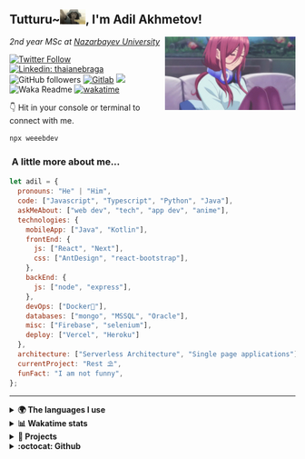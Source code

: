 <h2>Tutturu~<img src="img/tuturu.gif" width="45" alt="">, I'm Adil Akhmetov! <img src="img/miku-dance.gif" width="50" alt=""></h2>
<img align='right' src="img/miku.gif" width="230" alt="">
<p><em>2nd year MSc at <a href="https://nu.edu.kz/">Nazarbayev University</a>
<a href="https://sdu.edu.kz/"><img src="img/sdu-ahegao.svg" align="right" width="100" alt=""></a>
</em></p>

[![Twitter Follow](https://img.shields.io/twitter/follow/weeebdev?label=Follow)](https://twitter.com/intent/follow?screen_name=weeebdev)
[![Linkedin: thaianebraga](https://img.shields.io/badge/-adildev-blue?style=flat-square&logo=Linkedin&logoColor=white&link=https://www.linkedin.com/in/adildev/)](https://www.linkedin.com/in/adildev/)
![GitHub followers](https://img.shields.io/github/followers/weeebdev?label=Follow&style=flat-square)
[![Gitlab](https://img.shields.io/badge/Gitlab-weeebdev-orange?style=flat-square&logo=gitlab)](https://gitlab.com/weeebdev)
![](https://visitor-badge.glitch.me/badge?page_id=weeebdev.weeebdev)
![Waka Readme](https://github.com/weeebdev/weeebdev/workflows/Waka%20Readme/badge.svg)
[![wakatime](https://wakatime.com/badge/user/1fb6390f-222e-4088-8de8-840ef1443858.svg)](https://wakatime.com/@1fb6390f-222e-4088-8de8-840ef1443858)
<!-- [![Leetcode badge](https://leetcode-badge.chyroc.cn/?name=user3449f)](https://leetcode.com/user3449f/) -->

👇 Hit in your console or terminal to connect with me.

```bash
npx weeebdev
```

### <img src="https://media.giphy.com/media/VgCDAzcKvsR6OM0uWg/giphy.gif" width="50" alt=""> A little more about me...

```javascript
let adil = {
  pronouns: "He" | "Him",
  code: ["Javascript", "Typescript", "Python", "Java"],
  askMeAbout: ["web dev", "tech", "app dev", "anime"],
  technologies: {
    mobileApp: ["Java", "Kotlin"],
    frontEnd: {
      js: ["React", "Next"],
      css: ["AntDesign", "react-bootstrap"],
    },
    backEnd: {
      js: ["node", "express"],
    },
    devOps: ["Docker🐳"],
    databases: ["mongo", "MSSQL", "Oracle"],
    misc: ["Firebase", "selenium"],
    deploy: ["Vercel", "Heroku"]
  },
  architecture: ["Serverless Architecture", "Single page applications"],
  currentProject: "Rest ⛱",
  funFact: "I am not funny",
};
```

---

<details>
  <summary><b>🌍 The languages I use</b></summary>
  <hr>
  
  
| ⏰ Past month | ⌛️ Past Year |
|---|---|
| <a href="https://wakatime.com/@adildev"><img src="https://wakatime.com/share/@adilDev/4ebe423a-b427-4031-b073-d221b9528df7.svg" height="300px"></a> | <a href="https://wakatime.com/@adildev"><img src="https://wakatime.com/share/@adilDev/1b4a30f1-9a7f-47fe-b8d2-0fc90f37fcd3.svg" height="300px"></a> |
</details>

<details>
<summary><b>📊 Wakatime stats</b><br></summary>
<div>
<hr/>

<!--START_SECTION:waka-->
![Code Time](http://img.shields.io/badge/Code%20Time-4%2C395%20hrs%2031%20mins-blue)

![Profile Views](http://img.shields.io/badge/Profile%20Views-1-blue)

![Lines of code](https://img.shields.io/badge/From%20Hello%20World%20I%27ve%20Written-8.6%20million%20lines%20of%20code-blue)

**🐱 My GitHub Data** 

> 📦 542.1 kB Used in GitHub's Storage 
 > 
> 💼 Opted to Hire
 > 
> 📜 61 Public Repositories 
 > 
> 🔑 14 Private Repositories 
 > 
**I'm an Early 🐤** 

```text
🌞 Morning                380 commits         █░░░░░░░░░░░░░░░░░░░░░░░░   04.87 % 
🌆 Daytime                3785 commits        ████████████░░░░░░░░░░░░░   48.55 % 
🌃 Evening                3021 commits        ██████████░░░░░░░░░░░░░░░   38.75 % 
🌙 Night                  610 commits         ██░░░░░░░░░░░░░░░░░░░░░░░   07.82 % 
```
📅 **I'm Most Productive on Tuesday** 

```text
Monday                   912 commits         ███░░░░░░░░░░░░░░░░░░░░░░   11.70 % 
Tuesday                  2032 commits        ███████░░░░░░░░░░░░░░░░░░   26.06 % 
Wednesday                902 commits         ███░░░░░░░░░░░░░░░░░░░░░░   11.57 % 
Thursday                 1052 commits        ███░░░░░░░░░░░░░░░░░░░░░░   13.49 % 
Friday                   401 commits         █░░░░░░░░░░░░░░░░░░░░░░░░   05.14 % 
Saturday                 821 commits         ███░░░░░░░░░░░░░░░░░░░░░░   10.53 % 
Sunday                   1676 commits        █████░░░░░░░░░░░░░░░░░░░░   21.50 % 
```


📊 **This Week I Spent My Time On** 

```text
🕑︎ Time Zone: Asia/Almaty

💬 Programming Languages: 
Other                    20 hrs 41 mins      █████████████████░░░░░░░░   69.90 % 
Python                   6 hrs 52 mins       ██████░░░░░░░░░░░░░░░░░░░   23.22 % 
Markdown                 59 mins             █░░░░░░░░░░░░░░░░░░░░░░░░   03.35 % 
C++                      40 mins             █░░░░░░░░░░░░░░░░░░░░░░░░   02.28 % 
CSV                      7 mins              ░░░░░░░░░░░░░░░░░░░░░░░░░   00.44 % 

🔥 Editors: 
Chrome                   18 hrs 42 mins      ████████████████░░░░░░░░░   63.18 % 
VS Code                  6 hrs 45 mins       ██████░░░░░░░░░░░░░░░░░░░   22.81 % 
fish                     1 hr 58 mins        ██░░░░░░░░░░░░░░░░░░░░░░░   06.67 % 
Neovim                   1 hr 11 mins        █░░░░░░░░░░░░░░░░░░░░░░░░   04.01 % 
Obsidian                 59 mins             █░░░░░░░░░░░░░░░░░░░░░░░░   03.34 % 

🐱‍💻 Projects: 
AutoStreamlit            16 hrs 32 mins      ██████████████░░░░░░░░░░░   55.84 % 
Terminal                 3 hrs 52 mins       ███░░░░░░░░░░░░░░░░░░░░░░   13.06 % 
Writing                  2 hrs 49 mins       ██░░░░░░░░░░░░░░░░░░░░░░░   09.55 % 
contests                 1 hr 18 mins        █░░░░░░░░░░░░░░░░░░░░░░░░   04.42 % 
site                     40 mins             █░░░░░░░░░░░░░░░░░░░░░░░░   02.26 % 

💻 Operating System: 
Mac                      29 hrs 36 mins      █████████████████████████   100.00 % 
```

**I Mostly Code in Jupyter Notebook** 

```text
Python                   5 repos             █░░░░░░░░░░░░░░░░░░░░░░░░   05.56 % 
CSS                      4 repos             █░░░░░░░░░░░░░░░░░░░░░░░░   04.44 % 
Lua                      2 repos             █░░░░░░░░░░░░░░░░░░░░░░░░   02.22 % 
C++                      1 repo              ░░░░░░░░░░░░░░░░░░░░░░░░░   01.11 % 
Promela                  1 repo              ░░░░░░░░░░░░░░░░░░░░░░░░░   01.11 % 
```



**Timeline**

![Lines of Code chart](https://raw.githubusercontent.com/weeebdev/weeebdev/master/assets/bar_graph.png)


 Last Updated on 14/04/2024 01:34:24 UTC
<!--END_SECTION:waka-->
</div>
</details>

<details>
<summary><b>🧾 Projects</b></summary>
<hr>

|Project|Status|
|---|---|
|[![ReadMe Card](https://github-readme-stats.vercel.app/api/pin/?username=weeebdev&repo=waifu.pics&theme=dracula)](https://github.com/weeebdev/waifu.pics)|[![time tracker](https://wakatime.com/badge/github/weeebdev/waifu.pics.svg)](https://wakatime.com/badge/github/weeebdev/waifu.pics)|
|[![ReadMe Card](https://github-readme-stats.vercel.app/api/pin/?username=mentor-ship&repo=mentorship&theme=dracula)](https://github.com/Mentor-ship/Mentorship)|[![time tracker](https://wakatime.com/badge/github/Mentor-ship/Mentorship.svg)](https://wakatime.com/badge/github/Mentor-ship/Mentorship)|
|[![ReadMe Card](https://github-readme-stats.vercel.app/api/pin/?username=masters-and-Abu&repo=tolqyn&theme=dracula)](https://github.com/Masters-and-Abu/Tolqyn)|[![time tracker](https://wakatime.com/badge/github/Masters-and-Abu/Tolqyn.svg)](https://wakatime.com/badge/github/Masters-and-Abu/Tolqyn)|
|[![ReadMe Card](https://github-readme-stats.vercel.app/api/pin/?username=dracula&repo=unigram&theme=dracula)](https://github.com/dracula/unigram)||

</details>

<details>
  <summary><b>:octocat: Github</b></summary>
  <hr>
  <a href="https://sourcekarma.vercel.app/weeebdev"><img src="https://sourcekarma-og.vercel.app/api/weeebdev/github" alt="" align="left"/></a>
  <img src="https://github-readme-stats.vercel.app/api?username=weeebdev&show_icons=true&theme=dracula&hide_title=true&hide_rank=true&count_private=true" align="right"/>
</details>
<div align="center">
  <kbd>
    <img src="https://waifu.now.sh/sfw/hug" alt="">
  </kbd>
</div>
